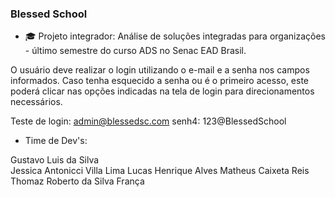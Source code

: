 ### Blessed School

- 🎓 Projeto integrador: Análise de soluções integradas para organizações - último semestre do curso ADS no Senac EAD Brasil.

O usuário deve realizar o login utilizando o e-mail e a senha nos campos informados. Caso tenha esquecido a senha ou é o primeiro acesso, este poderá clicar nas opções indicadas na tela de login para direcionamentos necessários.

Teste de login: admin@blessedsc.com
senh4: 123@BlessedSchool



- Time de Dev's: 

Gustavo Luis da Silva<br>
Jessica Antonicci Villa Lima
Lucas Henrique Alves
Matheus Caixeta Reis
Thomaz Roberto da Silva França
